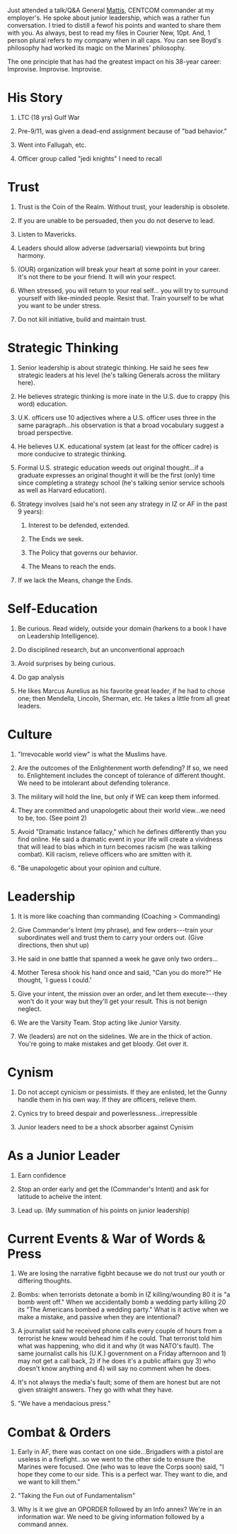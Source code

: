 Just attended a talk/Q&A General [Mattis], CENTCOM commander at my employer's. He spoke about junior leadership, which was a rather fun conversation. I tried to distill a fewof his points and wanted to share them with you. As always, best to read my files in Courier New, 10pt. And, 1 person plural refers to my company when in all caps. You can see Boyd's philosophy had worked its magic on the Marines' philosophy.

The one principle that has had the greatest impact on his 38-year career: Improvise. Improvise. Improvise.



His Story
========



1. LTC (18 yrs) Gulf War

2. Pre-9/11, was given a dead-end assignment because of "bad behavior."

3. Went into Fallugah, etc.

4. Officer group called "jedi knights" I need to recall 


Trust
======


1. Trust is the Coin of the Realm. Without trust, your leadership is obsolete.

2. If you are unable to be persuaded, then you do not deserve to lead.

3. Listen to Mavericks.

4. Leaders should allow adverse (adversarial) viewpoints but bring harmony.

5. (OUR) organization will break your heart at some point in your career. It's not there to be your friend. It will win your respect.

6. When stressed, you will return to your real self... you will try to surround yourself with like-minded people. Resist that. Train yourself to be what you want to be under stress.

7. Do not kill initiative, build and maintain trust.



Strategic Thinking
==================


1. Senior leadership is about strategic thinking. He said he sees few strategic leaders at his level (he's talking Generals across the military here).

2. He believes strategic thinking is more inate in the U.S. due to crappy (his word) education. 

3. U.K. officers use 10 adjectives where a U.S. officer uses three in the same paragraph...his observation is that a broad vocabulary suggest a broad perspective. 

4. He believes U.K. educational system (at least for the officer cadre) is more conducive to strategic thinking.

5. Formal U.S. strategic education weeds out original thought...if a graduate expresses an original thought it will be the first (only) time since completing a strategy school (he's talking senior service schools as well as Harvard education).

6. Strategy involves (said he's not seen any strategy in IZ or AF in the past 9 years):
   
    1. Interest to be defended, extended.
   
    2. The Ends we seek.
   
    3. The Policy that governs our behavior.
   
    4. The Means to reach the ends.

7. If we lack the Means, change the Ends.



Self-Education
==============


1. Be curious. Read widely, outside your domain (harkens to a book I have on Leadership Intelligence).

2. Do disciplined research, but an unconventional approach

3. Avoid surprises by being curious.

4. Do gap analysis

5. He likes Marcus Aurelius as his favorite great leader, if he had to chose one; then Mendella, Lincoln, Sherman, etc. He takes a little from all great leaders.



Culture
=======


1. "Irrevocable world view" is what the Muslims have.

2. Are the outcomes of the Enlightenment worth defending? If so, we need to. Enlightement includes the concept of tolerance of different thought. We need to be intolerant about defending tolerance.

3. The military will hold the line, but only if WE can keep them informed.

4. They are committed and unapologetic about their world view...we need to be, too. (See point 2)

5. Avoid "Dramatic Instance fallacy," which he defines differently than you find online. He said a dramatic event in your life will create a vividness that will lead to bias which in turn becomes racism (he was talking combat). Kill racism, relieve officers who are smitten with it.

6. "Be unapologetic about your opinion and culture.




Leadership
==========


1. It is more like coaching than commanding (Coaching > Commanding)

2. Give Commander's Intent (my phrase), and few orders---train your subordinates well and trust them to carry your orders out. (Give directions, then shut up)

3. He said in one battle that spanned a week he gave only two orders...

4. Mother Teresa shook his hand once and said, "Can you do more?" He thought, `I guess I could.'

5. Give your intent, the mission over an order, and let them execute---they won't do it your way but they'll get your result. This is not benign neglect.

6. We are the Varsity Team. Stop acting like Junior Varsity.

7. We (leaders) are not on the sidelines. We are in the thick of action. You're going to make mistakes and get bloody. Get over it.



Cynism
======

1. Do not accept cynicism or pessimists. If they are enlisted, let the Gunny handle them in his own way. If they are officers, relieve them.

2. Cynics try to breed despair and powerlessness...irrepressible

3. Junior leaders need to be a shock absorber against Cynisim



As a Junior Leader
==================


1. Earn confidence

2. Stop an order early and get the (Commander's Intent) and ask for latitude to acheive the intent.

3. Lead up. (My summation of his points on junior leadership)



Current Events & War of Words & Press
====================================

1. We are losing the narrative figbht because we do not trust our youth or differing thoughts.

2. Bombs: when terrorists detonate a bomb in IZ killing/wounding 80 it is "a bomb went off." When we accidentally bomb a wedding party killing 20 its "The Americans bombed a wedding party." What is it active when we make a mistake, and passive when they are intentional?

3. A journalist said he received phone calls every couple of hours from a terrorist he knew would behead him if he could. That terrorist told him what was happening, who did it and why (it was NATO's fault). The same journalist calls his (U.K.) government on a Friday afternoon and 1) may not get a call back, 2) if he does it's a public affairs guy 3) who doesn't know anything and 4) will say no comment when he does.

4. It's not always the media's fault; some of them are honest but are not given straight answers. They go with what they have.

5. "We have a mendacious press."



Combat & Orders
===============


1. Early in AF, there was contact on one side...Brigadiers with a pistol are useless in a firefight...so we went to the other side to ensure the Marines were focused. One (who was to leave the Corps soon) said, "I hope they come to our side. This is a perfect war. They want to die, and we want to kill them."

2. "Taking the Fun out of Fundamentalism"

3. Why is it we give an OPORDER followed by an Info annex? We're in an information war. We need to be giving information followed by a command annex.



[Mattis]: http://en.wikipedia.org/wiki/James_Mattis